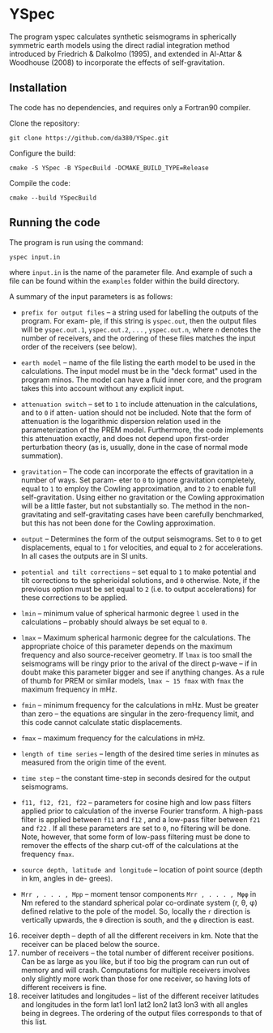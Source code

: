 # YSpec

The program yspec calculates synthetic seismograms in spherically symmetric earth models using the
direct radial integration method introduced by Friedrich & Dalkolmo (1995), and extended in Al-Attar
& Woodhouse (2008) to incorporate the effects of self-gravitation.

## Installation

The code has no dependencies, and requires only a Fortran90 compiler. 

Clone the repository:

`git clone https://github.com/da380/YSpec.git`

Configure the build:

`cmake -S YSpec -B YSpecBuild -DCMAKE_BUILD_TYPE=Release`

Compile the code:

`cmake --build YSpecBuild`

## Running the code


The program is run using the command:

`yspec input.in`

where `input.in` is the name of the parameter file. And example of such a file can be found within the `examples` folder within the build directory. 


A summary of the input parameters is as follows:

-  `prefix for output files` – a string used for labelling the outputs of the program. For exam-
ple, if this string is `yspec.out`, then the output files will be `yspec.out.1`, `yspec.out.2`, . . . ,
`yspec.out.n`, where `n` denotes the number of receivers, and the ordering of these files matches the
input order of the receivers (see below).


- `earth model` – name of the file listing the earth model to be used in the calculations. The input
model must be in the "deck format" used in the program minos. The model can have a fluid inner
core, and the program takes this into account without any explicit input.

- `attenuation switch` – set to `1` to include attenuation in the calculations, and to `0` if atten-
uation should not be included. Note that the form of attenuation is the logarithmic dispersion
relation used in the parameterization of the PREM model. Furthermore, the code implements this
attenuation exactly, and does not depend upon first-order perturbation theory (as is, usually, done
in the case of normal mode summation).

- `gravitation` – The code can incorporate the effects of gravitation in a number of ways. Set param-
eter to `0` to ignore gravitation completely, equal to `1` to employ the Cowling approximation,
and to `2`  to enable full self-gravitation. Using either no gravitation or the Cowling approximation
will be a little faster, but not substantially so. The method in the non-gravitating and self-gravitating
cases have been carefully benchmarked, but this has not been done for the Cowling approximation.

- `output` – Determines the form of the output seismograms. Set to `0` to get displacements, equal
to `1` for velocities, and equal to `2` for accelerations. In all cases the outputs are in SI units.

- `potential and tilt corrections` – set equal to `1` to make potential and tilt corrections to the
spherioidal solutions, and `0` otherwise. Note, if the previous option must be set equal to `2` (i.e.
to output accelerations) for these corrections to be applied.

- `lmin` – minimum value of spherical harmonic degree `l` used in the calculations – probably should
always be set equal to `0`.

- `lmax` – Maximum spherical harmonic degree for the calculations. The appropriate choice of this
parameter depends on the maximum frequency and also source-receiver geometry. If `lmax` is too
small the seismograms will be ringy prior to the arival of the direct p-wave – if in doubt make this
parameter bigger and see if anything changes. As a rule of thumb for PREM or similar models, `lmax ~ 15 fmax`
with `fmax` the maximum frequency in mHz.

- `fmin` – minimum frequency for the calculations in mHz. Must be greater than zero – the equations
are singular in the zero-frequency limit, and this code cannot calculate static displacements.

- `fmax` – maximum frequency for the calculations in mHz.

- `length of time series` – length of the desired time series in minutes as measured from the origin
time of the event.

- `time step` – the constant time-step in seconds desired for the output seismograms.
  
- `f11, f12, f21, f22` – parameters for cosine high and low pass filters applied prior to calculation
of the inverse Fourier transform. A high-pass filter is applied between `f11` and `f12` , and a low-pass
filter between `f21` and `f22` . If all these parameters are set to `0`, no filtering will be done.
Note, however, that some form of low-pass filtering must be done to remover the effects of the sharp
cut-off of the calculations at the frequency `fmax`.

- `source depth, latitude and longitude` – location of point source (depth in km, angles in de-
grees).

- `Mrr , . . . , Mpp` – moment tensor components `Mrr , . . . , Mφφ` in Nm refered to the standard spherical
polar co-ordinate system (r, θ, φ) defined relative to the pole of the model. So, locally the `r` direction
is vertically upwards, the `θ` direction is south, and the `φ` direction is east.

16. receiver depth – depth of all the different receivers in km. Note that the receiver can be placed
below the source.
17. number of receivers – the total number of different receiver positions. Can be as large as you
like, but if too big the program can run out of memory and will crash. Computations for multiple
receivers involves only slightly more work than those for one receiver, so having lots of different
receivers is fine.
18. receiver latitudes and longitudes – list of the different receiver latitudes and longitudes in
the form
lat1 lon1
lat2 lon2
lat3 lon3
with all angles being in degrees. The ordering of the output files corresponds to that of this list.
